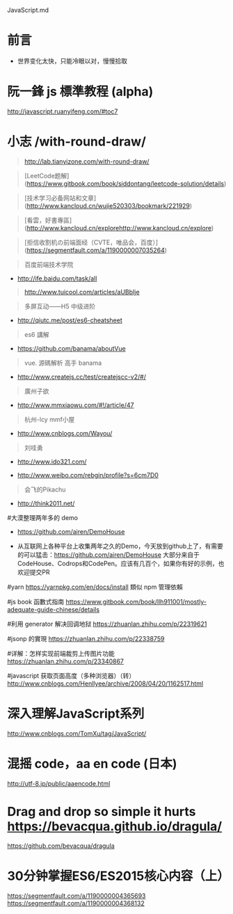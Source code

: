 

JavaScript.md

# 前言 #

- 世界变化太快，只能冷眼以对，慢慢拾取

# 阮一鋒 js 標準教程 (alpha)
http://javascript.ruanyifeng.com/#toc7

# 小志 /with-round-draw/ 

> http://lab.tianyizone.com/with-round-draw/


> [LeetCode题解] (https://www.gitbook.com/book/siddontang/leetcode-solution/details)

> [技术学习必备网站和文章] (http://www.kancloud.cn/wujie520303/bookmark/221929)

> [看雲，好書專區] (http://www.kancloud.cn/explorehttp://www.kancloud.cn/explore)

> [拒信收割机の前端面经（CVTE，唯品会，百度）] (https://segmentfault.com/a/1190000007035264)


> 百度前端技术学院

- http://ife.baidu.com/task/all

> http://www.tuicool.com/articles/aUBbIje

> 多屏互动——H5 中级进阶

- http://qiutc.me/post/es6-cheatsheet

> es6 講解

- https://github.com/banama/aboutVue

> vue. 源碼解析 高手 banama

- http://www.createjs.cc/test/createjscc-v2/#/

> 廣州子欲

- http://www.mmxiaowu.com/#!/article/47

> 杭州-lcy mmf小屋

- http://www.cnblogs.com/Wayou/

> 刘哇勇

- http://www.ido321.com/

- http://www.weibo.com/rebgin/profile?s=6cm7D0

> 会飞的Pikachu

- http://think2011.net/


#大漠整理两年多的 demo

- https://github.com/airen/DemoHouse 

- 从互联网上各种平台上收集两年之久的Demo，今天放到github上了，有需要的可以猛击：https://github.com/airen/DemoHouse 大部分来自于CodeHouse、Codrops和CodePen。应该有几百个，如果你有好的示例，也欢迎提交PR

#yarn
https://yarnpkg.com/en/docs/install 
類似 npm 管理依賴

#js book 函數式指南
https://www.gitbook.com/book/llh911001/mostly-adequate-guide-chinese/details

#利用 generator 解决回调地狱
https://zhuanlan.zhihu.com/p/22319621

#jsonp 的實現
https://zhuanlan.zhihu.com/p/22338759

#详解：怎样实现前端裁剪上传图片功能
https://zhuanlan.zhihu.com/p/23340867

#javascript 获取页面高度（多种浏览器）（转）
http://www.cnblogs.com/Henllyee/archive/2008/04/20/1162517.html

# 深入理解JavaScript系列
http://www.cnblogs.com/TomXu/tag/JavaScript/

# 混摇 code，aa en code (日本)
http://utf-8.jp/public/aaencode.html

# Drag and drop so simple it hurts https://bevacqua.github.io/dragula/
https://github.com/bevacqua/dragula


# 30分钟掌握ES6/ES2015核心内容（上）
https://segmentfault.com/a/1190000004365693
https://segmentfault.com/a/1190000004368132




